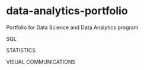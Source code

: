 # data-analytics-portfolio

Portfolio for Data Science and Data Analytics program

SQL

STATISTICS

VISUAL COMMUNICATIONS
